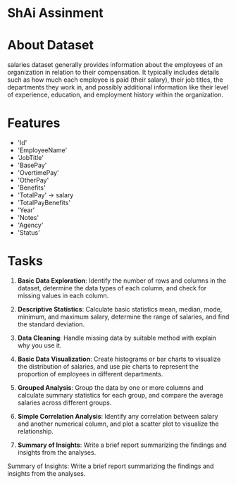 # ShAi Assinment
# About Dataset
salaries dataset generally provides information about the employees of an organization in relation to their compensation. It typically includes details such as how much each employee is paid (their salary), their job titles, the departments they work in, and possibly additional information like their level of experience, education, and employment history within the organization.


# Features
- 'Id'
- 'EmployeeName'
- 'JobTitle'
- 'BasePay'
- 'OvertimePay'
- 'OtherPay'
- 'Benefits'
- 'TotalPay' -> salary
- 'TotalPayBenefits'
- 'Year'
- 'Notes'
- 'Agency'
- 'Status'


# Tasks

1. **Basic Data Exploration**: Identify the number of rows and columns in the dataset, determine the data types of each column, and check for missing values in each column.

2. **Descriptive Statistics**: Calculate basic statistics mean, median, mode, minimum, and maximum salary, determine the range of salaries, and find the standard deviation.

3. **Data Cleaning**: Handle missing data by suitable method with explain why you use it.

4. **Basic Data Visualization**: Create histograms or bar charts to visualize the distribution of salaries, and use pie charts to represent the proportion of employees in different departments.

5. **Grouped Analysis**: Group the data by one or more columns and calculate summary statistics for each group, and compare the average salaries across different groups.

6. **Simple Correlation Analysis**: Identify any correlation between salary and another numerical column, and plot a scatter plot to visualize the relationship.

8. **Summary of Insights**: Write a brief report summarizing the findings and insights from the analyses.

Summary of Insights: Write a brief report summarizing the findings and insights from the analyses.
